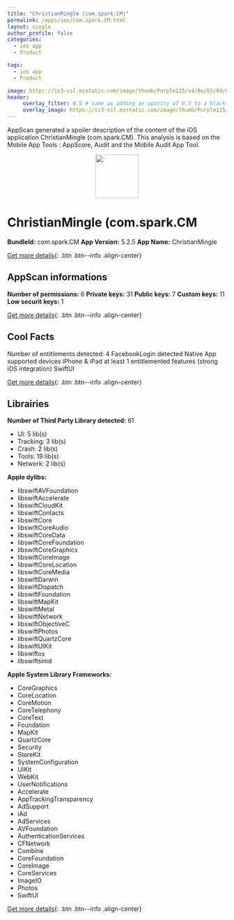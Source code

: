 ```yaml
---
title: "ChristianMingle (com.spark.CM)"
permalink: /apps/ios/com.spark.CM.html
layout: single
author_profile: false
categories: 
  - ios app 
  - Product 

tags: 
  - ios app 
  - Product 

image: https://is3-ssl.mzstatic.com/image/thumb/Purple125/v4/8e/83/0d/8e830db9-d1c0-3122-c11d-17957d07f8a0/AppIcon-0-0-1x_U007emarketing-0-0-0-10-0-0-sRGB-0-0-0-GLES2_U002c0-512MB-85-220-0-0.png/512x512bb.jpg
header: 
     overlay_filter: 0.5 # same as adding an opacity of 0.5 to a black background
     overlay_image: https://is3-ssl.mzstatic.com/image/thumb/Purple125/v4/8e/83/0d/8e830db9-d1c0-3122-c11d-17957d07f8a0/AppIcon-0-0-1x_U007emarketing-0-0-0-10-0-0-sRGB-0-0-0-GLES2_U002c0-512MB-85-220-0-0.png/512x512bb.jpg
---
```

AppScan generated a spoiler description of the content of the iOS application ChristianMingle (com.spark.CM). This analysis is based on the Mobile App Tools : AppScore, Audit and the Mobile Audit App Tool.

  
  
<div style="text-align: center;"><img src="https://is3-ssl.mzstatic.com/image/thumb/Purple125/v4/8e/83/0d/8e830db9-d1c0-3122-c11d-17957d07f8a0/AppIcon-0-0-1x_U007emarketing-0-0-0-10-0-0-sRGB-0-0-0-GLES2_U002c0-512MB-85-220-0-0.png/512x512bb.jpg" width="100" height="100"></div>  
  
# ChristianMingle (com.spark.CM

**BundleId:** com.spark.CM
**App Version:** 5.2.5
**App Name:** ChristianMingle


[Get more details](/pricing.html){: .btn .btn--info .align-center}  
  
## AppScan informations 

**Number of permissions:** 6
**Private keys:** 31
**Public keys:** 7
**Custom keys:** 11
**Low securit keys:** 1
  
[Get more details](/pricing.html){: .btn .btn--info .align-center}

## Cool Facts

Number of entitlements detected: 4
FacebookLogin detected
Native App
supported devices iPhone & iPad
at least 1 entitlemented features (strong iOS integration)
SwiftUI
  
[Get more details](/pricing.html){: .btn .btn--info .align-center}

## Librairies 
**Number of Third Party Library detected:** 61
- UI: 5 lib(s)
- Tracking: 3 lib(s)
- Crash: 2 lib(s)
- Tools: 19 lib(s)
- Network: 2 lib(s)

**Apple dylibs:**
- libswiftAVFoundation
- libswiftAccelerate
- libswiftCloudKit
- libswiftContacts
- libswiftCore
- libswiftCoreAudio
- libswiftCoreData
- libswiftCoreFoundation
- libswiftCoreGraphics
- libswiftCoreImage
- libswiftCoreLocation
- libswiftCoreMedia
- libswiftDarwin
- libswiftDispatch
- libswiftFoundation
- libswiftMapKit
- libswiftMetal
- libswiftNetwork
- libswiftObjectiveC
- libswiftPhotos
- libswiftQuartzCore
- libswiftUIKit
- libswiftos
- libswiftsimd


**Apple System Library Frameworks:**
- CoreGraphics
- CoreLocation
- CoreMotion
- CoreTelephony
- CoreText
- Foundation
- MapKit
- QuartzCore
- Security
- StoreKit
- SystemConfiguration
- UIKit
- WebKit
- UserNotifications
- Accelerate
- AppTrackingTransparency
- AdSupport
- iAd
- AdServices
- AVFoundation
- AuthenticationServices
- CFNetwork
- Combine
- CoreFoundation
- CoreImage
- CoreServices
- ImageIO
- Photos
- SwiftUI


  
[Get more details](/pricing.html){: .btn .btn--info .align-center}

